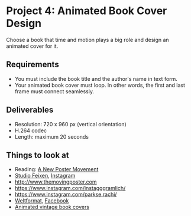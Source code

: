 # Project 4: Animated Book Cover Design

Choose a book that time and motion plays a big role and design an animated cover for it.


## Requirements
- You must include the book title and the author's name in text form.
- Your animated book cover must loop. In other words, the first and last frame must connect seamlessly.


## Deliverables
- Resolution: 720 x 960 px (vertical orientation)
- H.264 codec
- Length: maximum 20 seconds


## Things to look at
- Reading: [A New Poster Movement](https://eyeondesign.aiga.org/a-new-poster-movement/)
- [Studio Feixen](http://www.studiofeixen.ch), [Instagram](https://www.instagram.com/studiofeixen/)
- http://www.themovingposter.com
- https://www.instagram.com/instagggramlich/
- https://www.instagram.com/parkse.rachi/
- [Weltformat](http://weltform.at), [Facebook](https://www.facebook.com/weltformat/)
- [Animated vintage book covers](https://vimeo.com/141891887)
